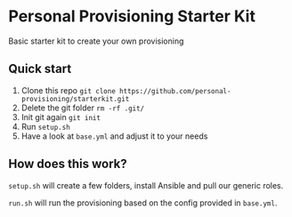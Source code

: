# Personal Provisioning Starter Kit

Basic starter kit to create your own provisioning

## Quick start

1. Clone this repo `git clone https://github.com/personal-provisioning/starterkit.git`
2. Delete the git folder `rm -rf .git/`
3. Init git again `git init`
4. Run `setup.sh`
5. Have a look at `base.yml` and adjust it to your needs

## How does this work?

`setup.sh` will create a few folders, install Ansible and pull our generic
roles.

`run.sh` will run the provisioning based on the config provided in `base.yml`.